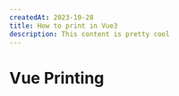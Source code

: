 ```yaml
---
createdAt: 2023-10-28
title: How to print in Vue3
description: This content is pretty cool
---
```



# Vue Printing
